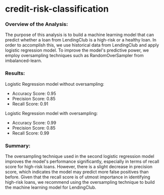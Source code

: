 # credit-risk-classification

### Overview of the Analysis:
The purpose of this analysis is to build a machine learning model that can predict whether a loan from LendingClub is a high-risk or a healthy loan. In order to accomplish this, we use historical data from LendingClub and apply logistic regression model. To improve the model's predictive power, we employ oversampling techniques such as RandomOverSampler from imbalanced-learn.

### Results:

Logistic Regression model without oversampling:

- Accuracy Score: 0.95
- Precision Score: 0.85
- Recall Score: 0.91

Logistic Regression model with oversampling:

- Accuracy Score: 0.99
- Precision Score: 0.85
- Recall Score: 0.99

### Summary:
The oversampling technique used in the second logistic regression model improves the model's performance significantly, especially in terms of recall score for high-risk loans. However, there is a slight decrease in precision score, which indicates the model may predict more false positives than before. Given that the recall score is of utmost importance in identifying high-risk loans, we recommend using the oversampling technique to build the machine learning model for LendingClub.












